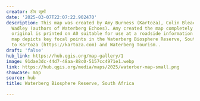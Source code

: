 ```yaml
---
creator: टीम सुत्तों
date: '2025-03-07T22:07:22.902470'
description: This map was created by Amy Burness (Kartoza), Colin Bleach and Richard
  Wadley (authors of Waterberg Echoes). Amy created the map completely in QGIS. The
  original is printed on A0 suitable for use at a roadside information display. The
  map depicts key focal points in the Waterberg Biosphere Reserve, South Africa. Credits
  to Kartoza (https://kartoza.com) and Waterberg Tourism..
draft: 'false'
hub_link: https://hub.qgis.org/map-gallery/1
image: 91dae3dc-44d7-48aa-88c0-5157cc4971e1.webp
link: https://hub.qgis.org/media/maps/2025/waterber-map-small.png
showcase: map
source: hub
title: Waterberg Biosphere Reserve, South Africa

---
```

